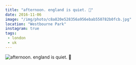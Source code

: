 ```yaml
---
title: "afternoon. england is quiet. 🍁"
date: 2016-11-06
image: "/img/photo/c8a820e528356a956ebab550782b0fcb.jpg"
location: "Westbourne Park"
instagram: true
tags:
 - london
 - uk
---
```


![afternoon. england is quiet. 🍁](/img/photo/c8a820e528356a956ebab550782b0fcb.jpg)

